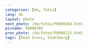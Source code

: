 ```yaml
---
categories: [de, fotos]
lang: de
layout: photo
next_photo: /de/fotos/P0000364.html
picname: P0000365
prev_photo: /de/fotos/P0000131.html
tags: [Dead Grass, Stuhlberg]
---
```


